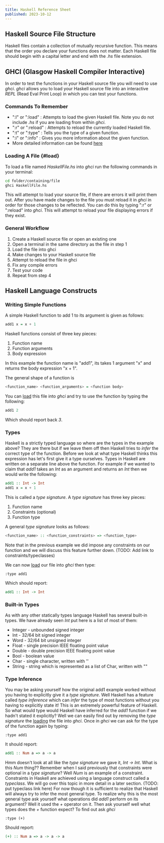 ```yaml
---
title: Haskell Reference Sheet
published: 2023-10-12
---
```


## Haskell Source File Structure

Haskell files contain a collection of mutually recursive
function. This means that the order you declare your functions
does not matter. Each Haskell file should begin with a capital
letter and end with the *.hs* file extension.

## GHCI (Glasgow Haskell Compiler Interactive)

In order to test the functions in your Haskell source file you will
need to use *ghci*. *ghci* allows you to load your Haskell source file
into an interactive *REPL* (Read Eval Print Loop) in which you can test
your functions.

### Commands To Remember

- ":l" or ":load" : Attempts to load the given Haskell file. Note you do not include *.hs* if you are loading
  from within *ghci*.
- ":r" or ":reload" : Attempts to reload the currently loaded Haskell file.
- ":t" or ":type" : Tells you the type of a given function.
- ":i" or ":info" : Gives you more information about the given function.
- More detailed information can be found [here](https://downloads.haskell.org/ghc/latest/docs/users_guide/ghci.html)

### Loading A File {#load}

To load a file named *HaskellFile.hs* into *ghci* run the
following commands in your terminal:

```bash
cd folder/containing/file
ghci HaskellFile.hs
``` 

This will attempt to load your source file, if there are errors
it will print them out. After you have made changes to the file you must
reload it in *ghci* in order for those changes to be reflected. You can
do this by typing ":r" or ":reload" into *ghci*. This will attempt to reload your file displaying errors if they exist.

### General Workflow

1. Create a Haskell source file or open an existing one
2. Open a terminal in the same directory as the file in step 1
3. Load the file into ghci
4. Make changes to your Haskell source file
5. Attempt to reload the file in ghci
6. Fix any compile errors
7. Test your code
8. Repeat from step 4

## Haskell Language Constructs

### Writing Simple Functions

A simple Haskell function to add 1 to its argument is given as follows:

```haskell
add1 x = x + 1
```

Haskell functions consist of three key pieces:

1. Function name
2. Function arguments
3. Body expression

In this example the function name is "add1", its takes 1 argument "x"
and returns the body expression "x + 1". 

The general shape of a function is 

```haskell
<function_name> <function_arguments> = <function body>
```

You can [load](#load) this file into *ghci* and try to use the function
by typing the following:

```haskell
add1 2
```

Which should report back *3*.

### Types

Haskell is a strictly typed language so where are the types in the
example above? They are there but if we leave them off then Haskell
tries to *infer* the correct type of the function. Before we look at
what type Haskell thinks this expression has let's first give it a
type ourselves. Types in Haskell are written on a separate line above
the function. For example if we wanted to claim that *add1* takes an
*Int* as an argument and returns an *Int* then we would write the
following:

```haskell
add1 :: Int -> Int
add1 x = x + 1
```

This is called a *type signature*. A *type signature* has three key
pieces:

1. Function name
2. Constraints (optional)
3. Function type

A general *type signature* looks as follows:

```haskell
<function_name> :: <function_constraints> => <function_type>
```

Note that in the previous example we did impose any constraints on our
function and we will discuss this feature further down. (TODO: Add link
to constraints/typeclasses)

We can now [load](#load) our file into *ghci* then type:

```{.repl}
:type add1
```

Which should report:

```haskell
add1 :: Int -> Int
```

### Built-in Types

As with any other statically types language Haskell has several built-in
types. We have already seen *Int* put here is a list of most of them:

- Integer - unbounded signed integer
- Int - 32/64 bit signed integer
- Word - 32/64 bit unsigned integer
- Float - single precision IEEE floating point value
- Double - double precision IEEE floating point value
- Bool - boolean value
- Char - single character, written with ''
- String - string which is represented as a list of Char, written with ""

### Type Inference

You may be asking yourself how the original add1 example worked without
you having to explicitly give it a *type signature*. Well Haskell has a
feature called *type inference* which can *infer* the type of most
functions without you having to explicitly state it! This is an
extremely powerful feature of Haskell. So what would type would Haskell
have inferred for the *add1* function if we hadn't stated it explicitly?
Well we can easily find out by removing the *type signature* the 
[loading](#load) the file into *ghci*. Once in *ghci* we can ask for
the type of the function again by typing:

```{.repl}
:type add1
```

It should report:

```haskell
add1 :: Num a => a -> a
```

Hmm doesn't look at all like the *type signature* we gave it, 
*Int -> Int*. What is this *Num* thing?? Remember when I said previously
that constraints were optional in a *type signature*? Well *Num* is an
example of a constraint. Constraints in Haskell are achieved using a
language construct called a *typeclass*. We will go over this topic in
more detail in a later section. (TODO: put typeclass link here)
For now though it is sufficient to realize that Haskell will always
try to infer the most general type. To realize why this is the most
general type ask yourself what operations did *add1* perform on its
argument? Well it used the *+* operator on it. Then ask yourself well
what types does the *+* function expect? To find out ask *ghci*

```{.repl}
:type (+)
```

Should report:

```haskell
(+) :: Num a => a -> a -> a
```
